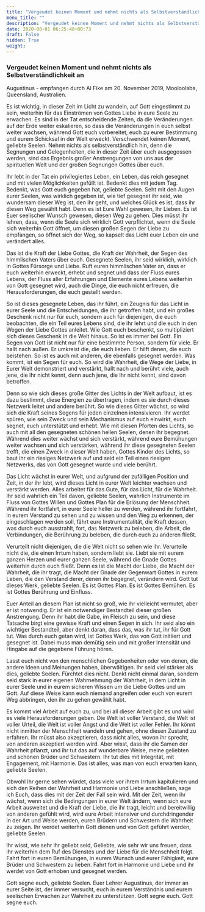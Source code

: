 ```yaml
---
title: "Vergeudet keinen Moment und nehmt nichts als Selbstverständlichkeit an"
menu_title: ""
description: "Vergeudet keinen Moment und nehmt nichts als Selbstverständlichkeit an"
date: 2020-08-01 06:25:48+00:73
draft: False
hidden: True
weight:
---
```

### Vergeudet keinen Moment und nehmt nichts als Selbstverständlichkeit an

Augustinus - empfangen durch Al Fike am 20. November 2019, Mooloolaba, Queensland, Australien.

Es ist wichtig, in dieser Zeit im Licht zu wandeln, auf Gott eingestimmt zu sein, weiterhin für das Einströmen von Gottes Liebe in eure Seele zu erwachen. Es sind in der Tat entscheidende Zeiten, da die Veränderungen auf der Erde weiter eskalieren, so dass die Veränderungen in euch selbst weiter wachsen, während Gott euch vorbereitet, euch zu eurer Bestimmung und eurem Schicksal in der Welt erweckt. Verschwendet keinen Moment, geliebte Seelen. Nehmt nichts als selbstverständlich hin, denn die Segnungen und Gelegenheiten, die in dieser Zeit über euch ausgegossen werden, sind das Ergebnis großer Anstrengungen von uns aus der spirituellen Welt und der großen Segnungen Gottes über euch.

Ihr lebt in der Tat ein privilegiertes Leben, ein Leben, das reich gesegnet und mit vielen Möglichkeiten gefüllt ist. Bedenkt dies mit jedem Tag. Bedenkt, was Gott euch gegeben hat, geliebte Seelen. Seht mit den Augen eurer Seelen, was wirklich gegeben ist, wie tief gesegnet ihr seid, wie wundersam dieser Weg ist, den ihr geht, und welches Glück es ist, dass ihr diesen Weg gewählt habt. Denn es ist Eure Wahl gewesen, Ihr Lieben. Es ist Euer seelischer Wunsch gewesen, diesen Weg zu gehen. Dies müsst ihr lehren, dass, wenn die Seele sich wirklich Gott verpflichtet, wenn die Seele sich weiterhin Gott öffnet, um diesen großen Segen der Liebe zu empfangen, so öffnet sich der Weg, so kapselt das Licht euer Leben ein und verändert alles.

Das ist die Kraft der Liebe Gottes, die Kraft der Wahrheit, der Segen des himmlischen Vaters über euch. Gesegnete Seelen, ihr seid wirklich, wirklich in Gottes Fürsorge und Liebe. Ruft euren himmlischen Vater an, dass er euch weiterhin erweckt, erhebt und segnet und dass der Fluss eures Lebens, der Fluss aller Erfahrungen und Elemente eures Lebens weiterhin von Gott gesegnet wird, auch die Dinge, die euch nicht erfreuen, die Herausforderungen, die euch gestellt werden.

So ist dieses gesegnete Leben, das ihr führt, ein Zeugnis für das Licht in eurer Seele und die Entscheidungen, die ihr getroffen habt, und ein großes Geschenk nicht nur für euch, sondern auch für diejenigen, die euch beobachten, die ein Teil eures Lebens sind, die ihr lehrt und die euch in den Wegen der Liebe Gottes anleitet. Wie Gott euch beschenkt, so multipliziert sich dieses Geschenk in die Welt hinaus. So ist es immer bei Gott. Ein Segen von Gott ist nicht nur für eine bestimmte Person, sondern für viele. Er hallt nach außen. Er umkreist die, die euch lieben. Er hilft denen, die euch beistehen. So ist es auch mit anderen, die ebenfalls gesegnet werden. Was kommt, ist ein Segen für euch. So wird die Wahrheit, die Wege der Liebe, in Eurer Welt demonstriert und verstärkt, hallt nach und berührt viele, auch jene, die Ihr nicht kennt, denn auch jene, die Ihr nicht kennt, sind davon betroffen.

Denn so wie sich dieses große Gitter des Lichts in der Welt aufbaut, ist es dazu bestimmt, diese Energien zu übertragen, indem es sie durch dieses Netzwerk leitet und andere berührt. So wie dieses Gitter wächst, so wird sich die Kraft seines Segens für jeden einzelnen intensivieren. Ihr werdet spüren, wie sein Zweck und sein Mechanismus auf euch einwirkt, euch segnet, euch unterstützt und erhebt. Wie mit diesen Pforten des Lichts, so auch mit all den gesegneten schönen hellen Seelen, denen ihr begegnet. Während dies weiter wächst und sich verstärkt, während eure Bemühungen weiter wachsen und sich verstärken, während ihr diese gesegneten Seelen trefft, die einen Zweck in dieser Welt haben, Gottes Kinder des Lichts, so baut ihr ein riesiges Netzwerk auf und seid ein Teil eines riesigen Netzwerks, das von Gott gesegnet wurde und viele berührt.

Das Licht wächst in eurer Welt, und aufgrund der zufälligen Position und Zeit, in der ihr lebt, wird dieses Licht in eurer Welt leichter wachsen und verstärkt werden. Alles arbeitet für das Gute, für das Licht, für die Wahrheit. Ihr seid wahrlich ein Teil davon, geliebte Seelen, wahrlich Instrumente im Fluss von Gottes Willen und Gottes Plan für die Erlösung der Menschheit. Während ihr fortfahrt, in eurer Seele heller zu werden, während ihr fortfahrt, in eurem Verstand zu sehen und zu wissen und den Weg zu erkennen, der eingeschlagen werden soll, fährt eure Instrumentalität, die Kraft dessen, was durch euch ausstrahlt, fort, das Netzwerk zu beleben, die Arbeit, die Verbindungen, die Berührung zu beleben, die durch euch zu anderen fließt.

Verurteilt nicht diejenigen, die die Welt nicht so sehen wie ihr. Verurteile nicht die, die einen Irrtum haben, sondern liebt sie. Liebt sie mit eurem ganzen Herzen und eurer ganzen Seele, während die Gnade Gottes weiterhin durch euch fließt. Denn es ist die Macht der Liebe, die Macht der Wahrheit, die ihr tragt, die Macht der Gnade der Gegenwart Gottes in eurem Leben, die den Verstand derer, denen ihr begegnet, verändern wird. Gott tut dieses Werk, geliebte Seelen. Es ist Gottes Plan. Es ist Gottes Bemühen. Es ist Gottes Berührung und Einfluss.

Euer Anteil an diesem Plan ist nicht so groß, wie ihr vielleicht vermutet, aber er ist notwendig. Er ist ein notwendiger Bestandteil dieser großen Anstrengung. Denn ihr habt die Gabe, im Fleisch zu sein, und diese Tatsache birgt eine gewisse Kraft und einen Segen in sich. Ihr seid also ein wichtiger Bestandteil, aber denkt daran, dass das, was ihr tut, ihr für Gott tut. Was durch euch getan wird, ist Gottes Werk, das von Gott initiiert und gesegnet ist. Dabei muss man demütig sein und mit großer Intensität und Hingabe auf die gegebene Führung hören.

Lasst euch nicht von den menschlichen Gegebenheiten oder von denen, die andere Ideen und Meinungen haben, überwältigen. Ihr seid viel stärker als dies, geliebte Seelen. Fürchtet dies nicht. Denkt nicht einmal daran, sondern seid stark in eurer eigenen Wahrnehmung der Wahrheit, in dem Licht in eurer Seele und in eurem sicheren Wissen um die Liebe Gottes und um Gott. Auf diese Weise kann euch niemand angreifen oder euch von eurem Weg abbringen, den ihr zu gehen gewählt habt.

Es kommt viel Arbeit auf euch zu, und bei all dieser Arbeit gibt es und wird es viele Herausforderungen geben. Die Welt ist voller Verstand, die Welt ist voller Urteil, die Welt ist voller Angst und die Welt ist voller Fehler. Ihr könnt nicht inmitten der Menschheit wandeln und gehen, ohne diesen Zustand zu erfahren. Ihr müsst also akzeptieren, dass nicht alles, wovon ihr sprecht, von anderen akzeptiert werden wird. Aber wisst, dass ihr die Samen der Wahrheit pflanzt, und ihr tut das auf wunderbare Weise, meine geliebten und schönen Brüder und Schwestern. Ihr tut dies mit Integrität, mit Engagement, mit Harmonie. Das ist alles, was man von euch erwarten kann, geliebte Seelen.

Obwohl Ihr gerne sehen würdet, dass viele vor ihrem Irrtum kapitulieren und sich den Reihen der Wahrheit und Harmonie und Liebe anschließen, sage ich Euch, dass dies mit der Zeit der Fall sein wird. Mit der Zeit, wenn ihr wächst, wenn sich die Bedingungen in eurer Welt ändern, wenn sich eure Arbeit ausweitet und die Kraft der Liebe, die ihr tragt, leicht und bereitwillig von anderen gefühlt wird, wird eure Arbeit intensiver und durchdringender in der Art und Weise werden, euren Brüdern und Schwestern die Wahrheit zu zeigen. Ihr werdet weiterhin Gott dienen und von Gott geführt werden, geliebte Seelen.

Ihr wisst, wie sehr ihr geliebt seid, Geliebte, wie sehr wir uns freuen, dass ihr weiterhin dem Ruf des Dienstes und der Liebe für die Menschheit folgt. Fahrt fort in euren Bemühungen, in eurem Wunsch und eurer Fähigkeit, eure Brüder und Schwestern zu lieben. Fahrt fort in Harmonie und Liebe und ihr werdet von Gott erhoben und gesegnet werden.

Gott segne euch, geliebte Seelen. Euer Lehrer Augustinus, der immer an eurer Seite ist, der immer versucht, euch in eurem Verständnis und eurem seelischen Erwachen zur Wahrheit zu unterstützen. Gott segne euch. Gott segne euch.
